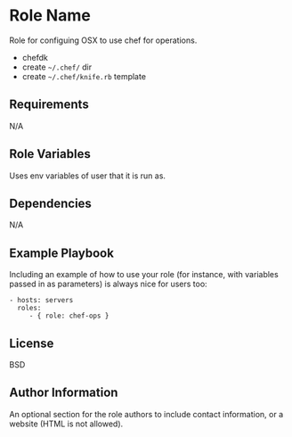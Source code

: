 Role Name
=========

Role for configuing OSX to use chef for operations.

- chefdk
- create `~/.chef/` dir
- create `~/.chef/knife.rb` template

Requirements
------------

N/A

Role Variables
--------------

Uses env variables of user that it is run as.

Dependencies
------------

N/A

Example Playbook
----------------

Including an example of how to use your role (for instance, with variables passed in as parameters) is always nice for users too:

    - hosts: servers
      roles:
         - { role: chef-ops }

License
-------

BSD

Author Information
------------------

An optional section for the role authors to include contact information, or a website (HTML is not allowed).
